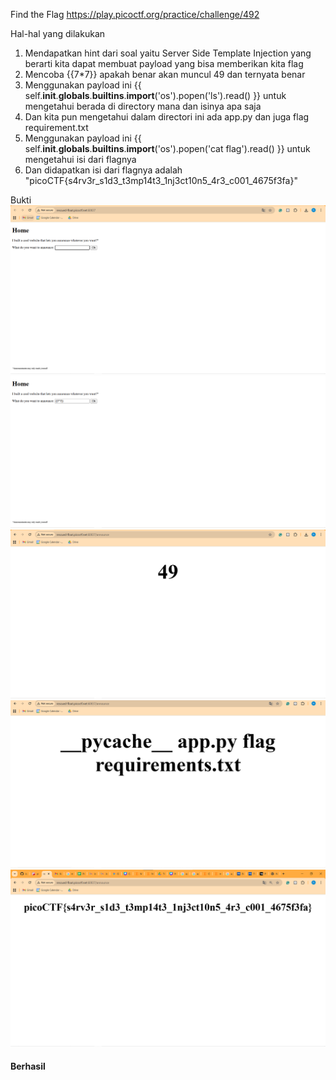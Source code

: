 Find the Flag 
https://play.picoctf.org/practice/challenge/492 

Hal-hal yang dilakukan 
1. Mendapatkan hint dari soal yaitu Server Side Template Injection yang berarti kita dapat membuat payload yang bisa memberikan kita flag
2. Mencoba {{7*7}} apakah benar akan muncul 49 dan ternyata benar
3. Menggunakan payload ini {{ self.__init__.__globals__.__builtins__.__import__('os').popen('ls').read() }} untuk mengetahui berada di directory mana dan isinya apa saja
4. Dan kita pun mengetahui dalam directori ini ada app.py dan juga flag requirement.txt 
5. Menggunakan payload ini {{ self.__init__.__globals__.__builtins__.__import__('os').popen('cat flag').read() }} untuk mengetahui isi dari flagnya
6. Dan didapatkan isi dari flagnya adalah "picoCTF{s4rv3r_s1d3_t3mp14t3_1nj3ct10n5_4r3_c001_4675f3fa}"

Bukti
![alt text](assets/SSTI.png)
![alt text](assets/SSTI-1.png)
![alt text](assets/SSTI-2.png)
![alt text](assets/SSTI-3.png)
![alt text](assets/SSTI-4.png)

#### Berhasil

